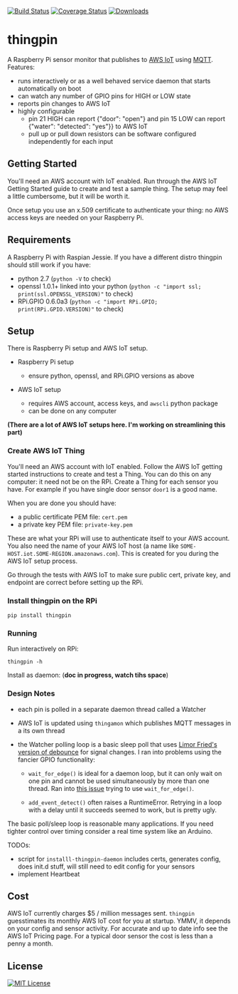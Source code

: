 [![Build Status](https://img.shields.io/travis/mgk/thingpin.svg)](https://travis-ci.org/mgk/thingpin)
[![Coverage Status](https://img.shields.io/coveralls/mgk/thingpin.svg)](https://coveralls.io/github/mgk/thingpin?branch=master)
[![Downloads](https://img.shields.io/pypi/dm/thingpin.svg)](https://pypi.python.org/pypi/thingpin)

# thingpin

A Raspberry Pi sensor monitor that publishes to [AWS IoT](https://aws.amazon.com/iot/) using [MQTT](http://mqtt.org/). Features:

 + runs interactively or as a well behaved service daemon that starts automatically on boot
 + can watch any number of GPIO pins for HIGH or LOW state
 + reports pin changes to AWS IoT
 + highly configurable
 	+ pin 21 HIGH can report {"door": "open"} and pin 15 LOW can report {"water": "detected": "yes"}} to AWS IoT
 	+ pull up or pull down resistors can be software configured independently for each input

## Getting Started

You'll need an AWS account with IoT enabled. Run through the AWS IoT Getting Started guide to create and test a sample thing. The setup may feel a little cumbersome, but it will be worth it.

Once setup you use an x.509 certificate to authenticate your thing: no AWS access keys are needed on your Raspberry Pi.

## Requirements

A Raspberry Pi with Raspian Jessie. If you have a different distro thingpin should still work if you have:

 - python 2.7 (`python -V` to check)
 - openssl 1.0.1+ linked into your python (`python -c "import ssl; print(ssl.OPENSSL_VERSION)"` to check)
 - RPi.GPIO 0.6.0a3 (`python -c "import RPi.GPIO; print(RPi.GPIO.VERSION)"` to check)

## Setup

There is Raspberry Pi setup and AWS IoT setup.

+ Raspberry Pi setup
	+ ensure python, openssl, and RPi.GPIO versions as above

 + AWS IoT setup
	+ requires AWS account, access keys, and `awscli` python package
	+ can be done on any computer

**(There are a lot of AWS IoT setups here. I'm working on streamlining this part)**

### Create AWS IoT Thing

You'll need an AWS account with IoT enabled. Follow the AWS IoT getting started instructions to create and test a Thing. You can do this on any computer: it need not be on the RPi. Create a Thing for each sensor you have. For example if you have single door sensor `door1` is a good name.

When you are done you should have:

 - a public certificate PEM file: `cert.pem`
 - a private key PEM file: `private-key.pem`

These are what your RPi will use to authenticate itself to your AWS account. You also need
the name of your AWS IoT host (a name like `SOME-HOST.iot.SOME-REGION.amazonaws.com`). This is created for you during the AWS IoT setup process.

Go through the tests with AWS IoT to make sure public cert, private key, and endpoint are correct before setting up the RPi.

### Install thingpin on the RPi

```console
pip install thingpin

```

### Running

Run interactively on RPi:

```console
thingpin -h

```

Install as daemon: (**doc in progress, watch tihs space**)

### Design Notes

+ each pin is polled in a separate daemon thread called a Watcher

+ AWS IoT is updated using `thingamon` which publishes MQTT messages in a
  its own thread

+ the Watcher polling loop is a basic sleep poll that uses [Limor Fried's version of debounce](https://www.arduino.cc/en/Tutorial/Debounce) for signal changes. I ran into problems using the fancier GPIO functionality:

  - `wait_for_edge()` is ideal for a daemon loop, but it can only wait on one pin and cannot be used simultaneously by more than one thread. Ran into [this issue](http://sourceforge.net/p/raspberry-gpio-python/tickets/103/) trying to use `wait_for_edge()`.

  - `add_event_detect()` often raises a RuntimeError. Retrying in a loop with a delay until it succeeds seemed to work, but is pretty ugly.

The basic poll/sleep loop is reasonable many applications. If you need tighter control over timing consider a real time system like an Arduino.

TODOs:

 + script for `installl-thingpin-daemon` includes certs, generates config, does init.d stuff, will still need to edit config for your sensors
 + implement Heartbeat

## Cost

AWS IoT currently charges $5 / million messages sent. `thingpin` guesstimates its monthly AWS IoT cost for you at startup. YMMV, it depends on your config and sensor activity. For accurate and up to date info see the AWS IoT Pricing page. For a typical door sensor the cost is less than a penny a month.

## License
[![MIT License](http://img.shields.io/badge/license-MIT-blue.svg?style=flat)](LICENSE)
